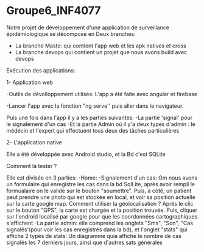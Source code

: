 # Groupe6_INF4077

Notre  projet de développement d'une application de surveillance épidémiologique se décompose en Deux branches:
- La branche Maste: qui contient l'app web et les apk natives et cross
- La branche devops qui contient un projet que nous avons build avec devops

Exécution des applications:

1- Application web

-Outils de dévolloppement utilisés:
L'app a été faite avec angular et firebase

-Lancer l'app avec la fonction "ng serve'' puis aller dans le navigateur.

Puis une fois dans l'app il y a les parties suivantes:
-La partie 'signal' pour le signalement d'un cas
-Et la partie Admin où il y'a deux types d'admin : le médécin et l'expert qui effectuent tous deux des tâches particulières

2- L'application native

Elle a été développée avec Android studio, et la Bd c'est SQLite

Comment la tester ?

Elle est divisée en 3 parties: 
-Home:
-Signalement d'un cas: Om nous avons un formulaire qui enregistre les cas dans la bd SqlLite, après avoir rempli le formualaire on le valide sur le bouton "soumettre".
Puis, à côté, un patient peut prendre une photo qui est stockée en local, et voir sa position actuelle sur la carte google map. 
Comment utiliser la géolocalisation ?
Après le clic sur le bouton "GPS", la carte est chargée et la position trouvée. Puis, cliquer sur l'endroid localisé par google pour que les coordonnées cartographiques s'affichent
-La partie admin: elle comprend les onglets "Sms", "Son", "Cas signalés'(pour voir les cas enregistrés dans la bd), et l'onglet "stats" qui affiche 2 types de stats: Un diagramme quia affiche le nombre de cas signalés les 7 derniers jours, ainsi que d'autres sats générales
